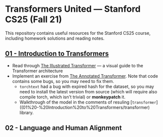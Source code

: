 # Transformers United — Stanford CS25 (Fall 21)

This repository contains useful resources for the Stanford CS25 course, including homework solutions and reading notes.

## [01 - Introduction to Transformers](01%20-%20Introduction%20to%20Transformers/README.md)

- Read through [The Illustrated Transformer](https://jalammar.github.io/illustrated-transformer/) — a visual guide to the Transformer architecture
- Implement an exercise from [The Annotated Transformer](http://nlp.seas.harvard.edu/annotated-transformer/). Note that code contains some bugs, so you may need to fix them.
  - `torchtext` had a bug with expired hash for the dataset, so you may need to install the latest version from source (which will require also compile torch, which isn't trivial) or **monkeypatch** it.
  - Walkthrough of the model in the comments of resuling [`transformer`]((01%20-%20Introduction%20to%20Transformers/transformer) library.

## 02 - Language and Human Alignment
